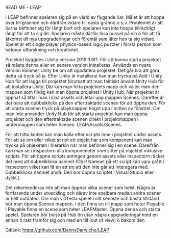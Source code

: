 READ ME - LEAP

I LEAP befinner spelaren sig på en värld av flygande öar. Målet är att hoppa över till grannön och därifrån vidare till nästa grannö o.s.v. Problemet är att öarna befinner sig för långt bort och spelaren kan inte hoppa tillräckligt långt för att ta sig dit. Spelaren måste därför lösa pussel på sin ö för att få åtkomst till nya uppgraderingar och föremål som låter hen ta sig vidare. Spelet är ett single player physics-based logic puzzler i första person som betonar utforskning och kreativitet.

Projektet byggdes i Unity version 2019.3.6f1. För att kunna starta projektet så måste denna eller en senare version installeras. Används en nyare version kommer Unity be om att uppdatera projektet. Det går bra att göra detta så tryck på ja. Efter Unity är installerat kan man trycka på Add i Unity Hub för att lägga till projektet förutsatt att man faktiskt använt Unity Hub för att installera Unity. Där kan man hitta projektets mapp och väljer man den mappen som filväg kan man öppna projektet i Unity Hub. När projektet är öppnat så tittar man i sina assets och letar upp mappen Scenes. Därefter är det bara att dubbelklicka på den eftertraktade scenen för att öppna den. För att starta scenen tryck på playknappen högst upp i mitten av fönstret. Om man inte använder Unity Hub för att starta projektet kan man öppna projektet och den eftertraktade scenen direkt i projektmappen i undermappen som heter Scenes: LEAP/Assets/Scenes.

För att hitta koden kan man kolla efter scripts inne i projektet under assets. För att se om eller vilket script ett objekt har som komponent kan man trycka på objeketen i hierarkin när man befinner sig i en scene. Däreifrån kan man se i inspectorn alla komponeneter som sitter på objektet inklusive scripts. För att öppna scripts antingen genom assets eller inspectorn räcker det med att dubbelklicka namnet (Obs! Namnet på ett script kan vara grått i inspectorn vilket kan få en att tro att den inte går att interagera med. Dubbelklicka namnet ändå. Den bör öppna scriptet i Visual Studio eller dylikt.).

Det rekomenderas inte att man öppnar vilka scener som helst. Några är fortfarande under utveckling och därav inte spelbara medan andra scener är helt outdated. Om man vill testa spelet i sitt senaste och bästa tillstånd bör man öppna Scenes mappen. I den finns en till mapp som heter Playable. I Playable finns en scene som heter LEAPMaster. Öppna denna och starta spelet. Spelaren bör börja på Hub ön utan några uppgraderingar med en annan ö rakt framför sig och med en till (out of view) ö bakom den.

Gitlänk:
https://github.com/DannyDarwiche/LEAP
